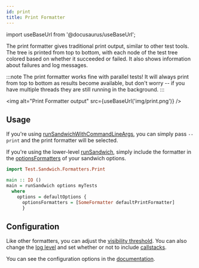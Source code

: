 ```yaml
---
id: print
title: Print Formatter
---
```


import useBaseUrl from '@docusaurus/useBaseUrl';

The print formatter gives traditional print output, similar to other test tools. The tree is printed from top to bottom, with each node of the test tree colored based on whether it succeeded or failed. It also shows information about failures and log messages.

:::note
The print formatter works fine with parallel tests! It will always print from top to bottom as results become available, but don't worry -- if you have multiple threads they are still running in the background.
:::

<img alt="Print Formatter output" src={useBaseUrl('img/print.png')} />

## Usage

If you're using [runSandwichWithCommandLineArgs](http://hackage.haskell.org/package/sandwich/docs/Test-Sandwich.html#v:runSandwichWithCommandLineArgs), you can simply pass `--print` and the print formatter will be selected.

If you're using the lower-level [runSandwich](http://hackage.haskell.org/package/sandwich0.1.0.3/docs/Test-Sandwich.html#v:runSandwich), simply include the formatter in the [optionsFormatters](http://hackage.haskell.org/package/sandwich/docs/Test-Sandwich-Options.html#v:optionsFormatters) of your sandwich options.

```haskell
import Test.Sandwich.Formatters.Print

main :: IO ()
main = runSandwich options myTests
  where
    options = defaultOptions {
      optionsFormatters = [SomeFormatter defaultPrintFormatter]
      }
```

## Configuration

Like other formatters, you can adjust the [visibility threshold](#). You can also change the [log level](http://hackage.haskell.org/package/sandwich/docs/Test-Sandwich-Formatters-Print.html#v:printFormatterLogLevel) and set whether or not to include [callstacks](http://hackage.haskell.org/package/sandwich/docs/Test-Sandwich-Formatters-Print.html#v:printFormatterIncludeCallStacks).

You can see the configuration options in the [documentation](http://hackage.haskell.org/package/sandwich/docs/Test-Sandwich-Formatters-Print.html).
